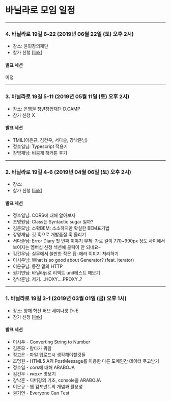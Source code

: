 # 바닐라로 모임 일정

---

### 4. 바닐라로 19길 6-22 (2019년 06월 22일 (토) 오후 2시)

- 장소: 윤민창의재단
- 참가 신청 [[link](https://www.meetup.com/awskrug/events/243728154/)]

#### 발표 세션

미정

---

### 3. 바닐라로 19길 5-11 (2019년 05월 11일 (토) 오후 2시)

- 장소: 은행권 청년창업재단  D.CAMP
- 참가 신청 X

#### 발표 세션

- TMIL(이은규, 김건우, 서다솔, 강낙훈님)
- 정호일님: Typescript 적용기
- 장명재님: 비공개 해커톤 후기

---

### 2. 바닐라로 19길 4-6 (2019년 04월 06일 (토) 오후 2시)

- 장소: 
- 참가 신청 [[link](https://festa.io/events/230)]

#### 발표 세션

- 정호일님: CORS에 대해 알아보자
- 조명원님: Class는 Syntactic sugar 일까?
- 김준모님: 소확BEM: 소소하지만 확실한 BEM표기법
- 장명재님: 깃 훅으로 개발품질 훅 올리기 
- 서다솔님: Error Diary 첫 번째 이야기 부제: 가로 길이 770~990px 정도 사이에서 보여지는 멤버십 신청 섹션에 클릭이 안 되네요`~` 
- 김건우님: 실무에서 쓸만한 작은 팁: 에러 이미지 처리하기
- 이시우님: What is so good about Generator? (feat. Iterator)
- 이은규님: 등잔 밑의 HTTP
- 권기연님: 바닐라js로 리액트 unit테스트 해보기
- 강낙훈님: 저기....HOXY....PROXY..?

---

### 1. 바닐라로 19길 3-1 (2019년 03월 01일 (금) 오후 1시)

- 장소: 양재 혁신 허브 세미나룸 D~E
- 참가 신청 [[link](https://festa.io/events/208)]

#### 발표 세션

- 이시우 - Converting String to Number
- 김준모 - 람다가 뭐람
- 정고은 - 파일 업로드시 생각해야할것들
- 조명원 - HTML5 API PostMessage를 이용한 다른 도메인간 데이터 주고받기
- 정호일 - cors에 대해 ARABOJA 
- 김건우 - ᴘʀᴏxʏ 맛보기
- 강낙훈 - 디버깅의 기초, console을 ARABOJA 
- 이은규 - 웹 컴포넌트의 개념과 활용성 
- 권기연 - Everyone Can Test
